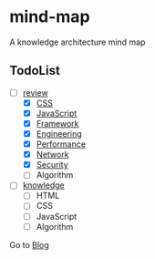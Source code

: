 # mind-map

A knowledge architecture mind map

## TodoList

- [ ] [review](https://github.com/dancingjasonxiao/mind-map/tree/main/review)
  - [x] [CSS](https://github.com/dancingjasonxiao/mind-map/blob/main/review/CSS.md)
  - [x] [JavaScript](https://github.com/dancingjasonxiao/mind-map/blob/main/review/JavaScript.md)
  - [x] [Framework](https://github.com/dancingjasonxiao/mind-map/blob/main/review/Framework.md)
  - [x] [Engineering](https://github.com/dancingjasonxiao/mind-map/blob/main/review/Engineering.md)
  - [x] [Performance](https://github.com/dancingjasonxiao/mind-map/blob/main/review/Performance.md)
  - [x] [Network](https://github.com/dancingjasonxiao/mind-map/blob/main/review/Network.md)
  - [x] [Security](https://github.com/dancingjasonxiao/mind-map/blob/main/review/Security.md)
  - [ ] Algorithm

- [ ] [knowledge](https://github.com/dancingjasonxiao/mind-map/tree/main/knowledge)
  - [ ] HTML
  - [ ] CSS
  - [ ] JavaScript
  - [ ] Algorithm

Go to [Blog](https://dancingjasonxiao.github.io)

